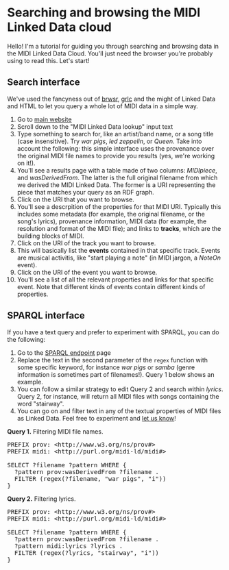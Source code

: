 # Searching and browsing the MIDI Linked Data cloud

Hello! I'm a tutorial for guiding you through searching and browsing data in the MIDI Linked Data Cloud. You'll just need the browser you're probably using to read this. Let's start!

## Search interface

We've used the fancyness out of [brwsr](https://github.com/data2semantics/brwsr), [grlc](https://github.com/clariah/grlc) and the might of Linked Data and HTML to let you query a whole lot of MIDI data in a simple way.

1. Go to [main website](https://midi-ld.github.io)
2. Scroll down to the "MIDI Linked Data lookup" input text
3. Type something to search for, like an artist/band name, or a song title (case insensitive). Try *war pigs*, *led zeppelin*, or *Queen*. Take into account the following: this simple interface uses the provenance over the original MIDI file names to provide you results (yes, we're working on it!).
4. You'll see a results page with a table made of two columns: *MIDIpiece*, and *wasDerivedFrom*. The latter is the full original filename from which we derived the MIDI Linked Data. The former is a URI representing the piece that matches your query as an RDF graph.
5. Click on the URI that you want to browse.
6. You'll see a descrpition of the properties for that MIDI URI. Typically this includes some metadata (for example, the original filename, or the song's lyrics), provenance information, MIDI data (for example, the resolution and format of the MIDI file); and links to **tracks**, which are the building blocks of MIDI.
7. Click on the URI of the track you want to browse.
8. This will basically list the **events** contained in that specific track. Events are musical activitis, like "start playing a note" (in MIDI jargon, a *NoteOn* event).
8. Click on the URI of the event you want to browse.
9. You'll see a list of all the relevant properties and links for that specific event. Note that different kinds of events contain different kinds of properties.

## SPARQL interface

If you have a text query and prefer to experiment with SPARQL, you can do the following:

1. Go to the [SPARQL endpoint](http://virtuoso-midi.amp.ops.labs.vu.nl/sparql) page
2. Replace the text in the second parameter of the `regex` function with some specific keyword, for instance *war pigs* or *samba* (genre information is sometimes part of filenames!). Query 1 below shows an example.
3. You can follow a similar strategy to edit Query 2 and search within *lyrics*. Query 2, for instance, will return all MIDI files with songs containing the word "stairway".
4. You can go on and filter text in any of the textual properties of MIDI files as Linked Data. Feel free to experiment and [let us know](https://github.com/midi-ld/documentation/issues)!


**Query 1.** Filtering MIDI file names.
<pre>
PREFIX prov: &lt;http://www.w3.org/ns/prov#&gt;
PREFIX midi: &lt;http://purl.org/midi-ld/midi#&gt;

SELECT ?filename ?pattern WHERE {
  ?pattern prov:wasDerivedFrom ?filename .
  FILTER (regex(?filename, "war pigs", "i"))
}
</pre>


**Query 2.** Filtering lyrics.

<pre>
PREFIX prov: &lt;http://www.w3.org/ns/prov#&gt;
PREFIX midi: &lt;http://purl.org/midi-ld/midi#&gt;

SELECT ?filename ?pattern WHERE {
  ?pattern prov:wasDerivedFrom ?filename .
  ?pattern midi:lyrics ?lyrics .
  FILTER (regex(?lyrics, "stairway", "i"))
}
</pre>
